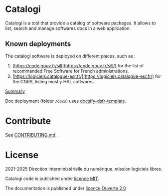 # Catalogi

Catalogi is a tool that provide a catalog of software packages. 
It allows to list, search and manage softwares docs in a web application.

## Known deployments

The catalogi software is deployed on different places, such as :


1. [https://code.gouv.fr/sill](https://code.gouv.fr/sill/) for the
list of recommanded Free Software for French administrations.
1. [https://logiciels.catalogue-esr.fr/](https://logiciels.catalogue-esr.fr/) for the CNRS, listing mostly HAL softwares.


[Summary](_sidebar.md)

Doc deployment (folder `/docs`) uses [docsify-dsfr-template](https://github.com/codegouvfr/docsify-dsfr-template).

# Contribute

See [CONTRIBUTING.md](CONTRIBUTING.md).

# License

2021-2025 Direction interministérielle du numérique, mission logiciels libres.

Catalogi code is published under [licence MIT](LICENSES/MIT.txt).

The documentation is published under [licence Ouverte 2.0](LICENSES/Etalab-2.0.md)
